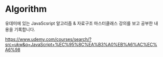 # Algorithm

유데미에 있는 JavaScsript 알고리즘 & 자료구조 마스터클래스 강의를 보고 공부한 내용을 기록합니다.

https://www.udemy.com/courses/search/?src=ukw&q=JavaScript+%EC%95%8C%EA%B3%A0%EB%A6%AC%EC%A6%98
